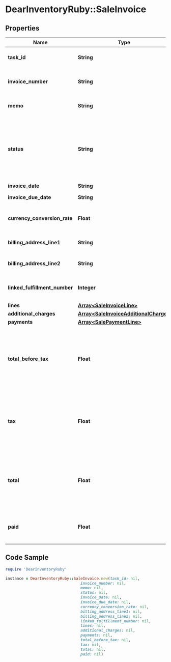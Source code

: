 # DearInventoryRuby::SaleInvoice

## Properties

Name | Type | Description | Notes
------------ | ------------- | ------------- | -------------
**task_id** | **String** | Identifier of sale Invoice task |
**invoice_number** | **String** | Invoice Number (auto-generated) | [optional]
**memo** | **String** | Additional information for Invoice. | [optional]
**status** | **String** | Invoice status. Possible Values are values. For POST available values are DRAFT, AUTHORISED |
**invoice_date** | **String** | Invoice Date. |
**invoice_due_date** | **String** | Invoice Due Date. |
**currency_conversion_rate** | **Float** | Decimal with up to 4 decimal places | [optional]
**billing_address_line1** | **String** | Billing Address Line 1 | [optional]
**billing_address_line2** | **String** | Billing Address Line 2 | [optional]
**linked_fulfillment_number** | **Integer** | Number of Fulfilment linked to this invoice | [optional]
**lines** | [**Array&lt;SaleInvoiceLine&gt;**](SaleInvoiceLine.md) |  | [optional]
**additional_charges** | [**Array&lt;SaleInvoiceAdditionalCharge&gt;**](SaleInvoiceAdditionalCharge.md) |  | [optional]
**payments** | [**Array&lt;SalePaymentLine&gt;**](SalePaymentLine.md) |  | [optional]
**total_before_tax** | **Float** | Decimal with up to 4 decimal places. Sum of Invoice lines and additional charges without taxes. | [optional]
**tax** | **Float** | Decimal with up to 4 decimal places. Sum of Invoice lines and additional charges taxes. | [optional]
**total** | **Float** | Decimal with up to 4 decimal places. Sum of Invoice lines and additional charges with taxes. | [optional]
**paid** | **Float** | Decimal with up to 4 decimal places. Sum of payments. | [optional]

## Code Sample

```ruby
require 'DearInventoryRuby'

instance = DearInventoryRuby::SaleInvoice.new(task_id: nil,
                                 invoice_number: nil,
                                 memo: nil,
                                 status: nil,
                                 invoice_date: nil,
                                 invoice_due_date: nil,
                                 currency_conversion_rate: nil,
                                 billing_address_line1: nil,
                                 billing_address_line2: nil,
                                 linked_fulfillment_number: nil,
                                 lines: nil,
                                 additional_charges: nil,
                                 payments: nil,
                                 total_before_tax: nil,
                                 tax: nil,
                                 total: nil,
                                 paid: nil)
```


